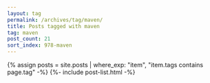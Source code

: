 ```yaml
---
layout: tag
permalink: /archives/tag/maven/
title: Posts tagged with maven
tag: maven
post_count: 21
sort_index: 978-maven
---
```

{% assign posts = site.posts | where_exp: "item", "item.tags contains page.tag" -%}
{%- include post-list.html -%}
